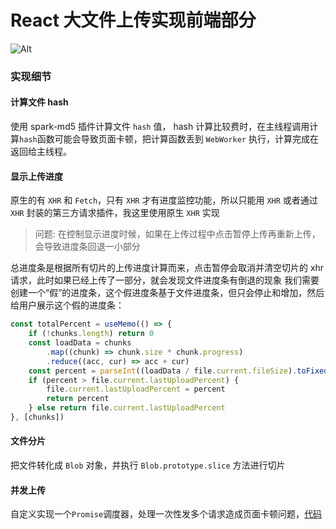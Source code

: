 # React 大文件上传实现前端部分

![Alt](https://github.com/OceanJuly/large-file-upload-react/blob/master/public/upload.png)

### 实现细节
#### 计算文件 hash
使用 spark-md5 插件计算文件 `hash` 值， hash 计算比较费时，在主线程调用计算`hash`函数可能会导致页面卡顿，把计算函数丢到 `WebWorker` 执行，计算完成在返回给主线程。
#### 显示上传进度
原生的有 `XHR` 和 `Fetch`，只有 `XHR` 才有进度监控功能，所以只能用 `XHR` 或者通过 `XHR` 封装的第三方请求插件，我这里使用原生 `XHR` 实现

> 问题: 在控制显示进度时候，如果在上传过程中点击暂停上传再重新上传，会导致进度条回退一小部分

总进度条是根据所有切片的上传进度计算而来，点击暂停会取消并清空切片的 xhr 请求，此时如果已经上传了一部分，就会发现文件进度条有倒退的现象
我们需要创建一个“假”的进度条，这个假进度条基于文件进度条，但只会停止和增加，然后给用户展示这个假的进度条：
```ts
const totalPercent = useMemo(() => {
	if (!chunks.length) return 0
	const loadData = chunks
		.map((chunk) => chunk.size * chunk.progress)
		.reduce((acc, cur) => acc + cur)
	const percent = parseInt((loadData / file.current.fileSize).toFixed(2))
	if (percent > file.current.lastUploadPercent) {
		file.current.lastUploadPercent = percent
		return percent
	} else return file.current.lastUploadPercent
}, [chunks])
```

#### 文件分片
把文件转化成 `Blob` 对象，并执行 `Blob.prototype.slice` 方法进行切片

#### 并发上传
自定义实现一个`Promise`调度器，处理一次性发多个请求造成页面卡顿问题，[代码](https://github.com/OceanJuly/large-file-upload-react/blob/master/src/utils/requestPool.ts)